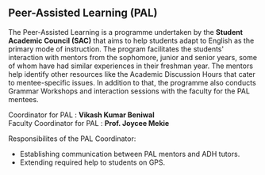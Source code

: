 ## **Peer-Assisted Learning (PAL)**
The Peer-Assisted Learning is a programme undertaken by the **Student Academic Council (SAC)** that aims to help students adapt to English as the primary mode of instruction. The program facilitates the students' interaction with mentors from the sophomore, junior and senior years, some of whom have had similar experiences in their freshman year. The mentors help identify other resources like the Academic Discussion Hours that cater to mentee-specific issues. In addition to that, the programme also conducts Grammar Workshops and interaction sessions with the faculty for the PAL mentees.

Coordinator for PAL :  **Vikash Kumar Beniwal**<br>
Faculty Coordinator for PAL : **Prof. Joycee Mekie**

Responsibilites of the PAL Coordinator:
* Establishing communication between PAL mentors and ADH tutors.
* Extending required help to students on GPS.

